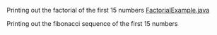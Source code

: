 Printing out the factorial of the first 15 numbers
[FactorialExample.java](https://github.com/Jcisneros92/Lambda_Expressions/blob/master/Functional/FactorialExample.java)

Printing out the fibonacci sequence of the first 15 numbers
